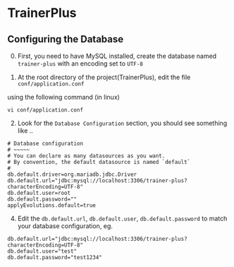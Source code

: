 # TrainerPlus

## Configuring the Database
  0.  First, you need to have MySQL installed, create the database named `trainer-plus` with an encoding set to `UTF-8`

  1.  At the root directory of the project(TrainerPlus), edit the file `conf/application.conf` 

  using the following command (in linux)
  ```
  vi conf/application.conf
  ```

  2.  Look for the `Database Configuration` section, you should see something like ..
  ```
  # Database configuration
  # ~~~~~
  # You can declare as many datasources as you want.
  # By convention, the default datasource is named `default`
  #
  db.default.driver=org.mariadb.jdbc.Driver
  db.default.url="jdbc:mysql://localhost:3306/trainer-plus?characterEncoding=UTF-8"
  db.default.user=root
  db.default.password=""
  applyEvolutions.default=true
  ```

  4.  Edit the `db.default.url`, `db.default.user`, `db.default.password` to match your database configuration, eg.
  ```
  db.default.url="jdbc:mysql://localhost:3306/trainer-plus?characterEncoding=UTF-8"
  db.default.user="test"
  db.default.password="test1234"
  ```
  
